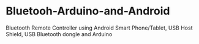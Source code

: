 Bluetooh-Arduino-and-Android
============================

Bluetooth Remote Controller using Android Smart Phone/Tablet, USB Host Shield, USB Bluetooth dongle and Arduino
